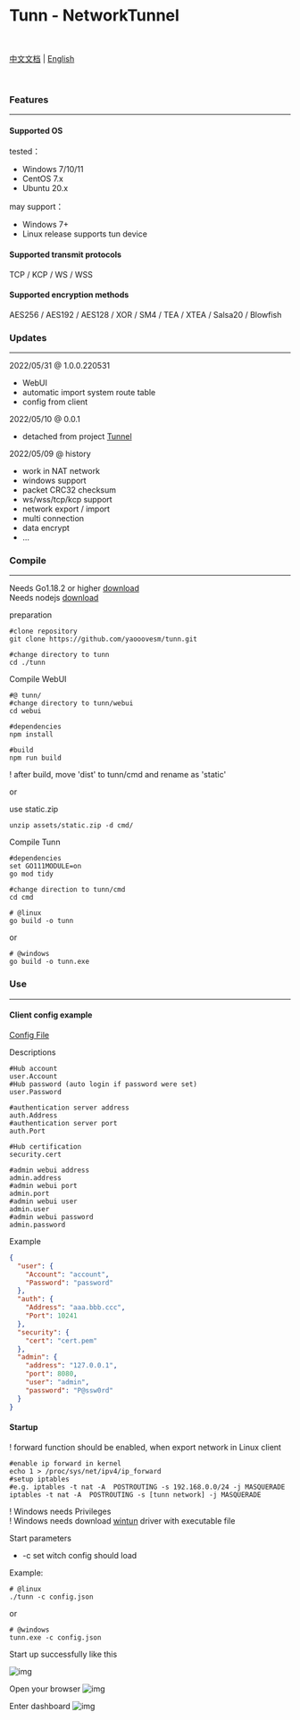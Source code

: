 # Tunn - NetworkTunnel

<br>

[中文文档](./README_CN.md) | [English](./README_EN.md)

<br>

### Features

--------

#### Supported OS

tested：

- Windows 7/10/11
- CentOS 7.x
- Ubuntu 20.x

may support：

- Windows 7+
- Linux release supports tun device

#### Supported transmit protocols

TCP / KCP / WS / WSS

#### Supported encryption methods

AES256 / AES192 / AES128 / XOR / SM4 / TEA / XTEA / Salsa20 / Blowfish

### Updates

------

2022/05/31 @ 1.0.0.220531

- WebUI
- automatic import system route table
- config from client

2022/05/10 @ 0.0.1

- detached from project [Tunnel](https://gitee.com/jackrabbit872568318/tunnel)

2022/05/09 @ history

- work in NAT network
- windows support
- packet CRC32 checksum
- ws/wss/tcp/kcp support
- network export / import
- multi connection
- data encrypt
- ...

### Compile

------

Needs Go1.18.2 or higher [download](https://golang.google.cn/dl/) <br>
Needs nodejs [download](https://nodejs.org/en/download/)

preparation

```shell
#clone repository
git clone https://github.com/yaooovesm/tunn.git

#change directory to tunn
cd ./tunn
```

Compile WebUI

```shell
#@ tunn/
#change directory to tunn/webui
cd webui

#dependencies
npm install

#build
npm run build
```

! after build, move 'dist' to tunn/cmd and rename as 'static'

or

use static.zip

```shell
unzip assets/static.zip -d cmd/
```

Compile Tunn

```shell
#dependencies
set GO111MODULE=on
go mod tidy

#change direction to tunn/cmd
cd cmd
```

```shell
# @linux
go build -o tunn
```

or

```shell
# @windows
go build -o tunn.exe
```

### Use

------

#### Client config example

[Config File](../config/config_full.json)

Descriptions

```shell
#Hub account
user.Account
#Hub password (auto login if password were set)
user.Password

#authentication server address
auth.Address
#authentication server port
auth.Port

#Hub certification
security.cert

#admin webui address
admin.address
#admin webui port
admin.port
#admin webui user
admin.user
#admin webui password
admin.password
```

Example

```json
{
  "user": {
    "Account": "account",
    "Password": "password"
  },
  "auth": {
    "Address": "aaa.bbb.ccc",
    "Port": 10241
  },
  "security": {
    "cert": "cert.pem"
  },
  "admin": {
    "address": "127.0.0.1",
    "port": 8080,
    "user": "admin",
    "password": "P@ssw0rd"
  }
}
```

#### Startup

! forward function should be enabled, when export network in Linux client

```shell
#enable ip forward in kernel
echo 1 > /proc/sys/net/ipv4/ip_forward
#setup iptables
#e.g. iptables -t nat -A  POSTROUTING -s 192.168.0.0/24 -j MASQUERADE
iptables -t nat -A  POSTROUTING -s [tunn network] -j MASQUERADE
```

! Windows needs Privileges <br>
! Windows needs download [wintun](https://www.wintun.net/) driver with executable file

Start parameters

- -c set witch config should load

Example:

```shell
# @linux
./tunn -c config.json
```

or

```shell
# @windows
tunn.exe -c config.json
```

Start up successfully like this

![img](./img/powershell_startup.png)

Open your browser
![img](./img/admin_login.png)

Enter dashboard
![img](./img/admin_main.png)